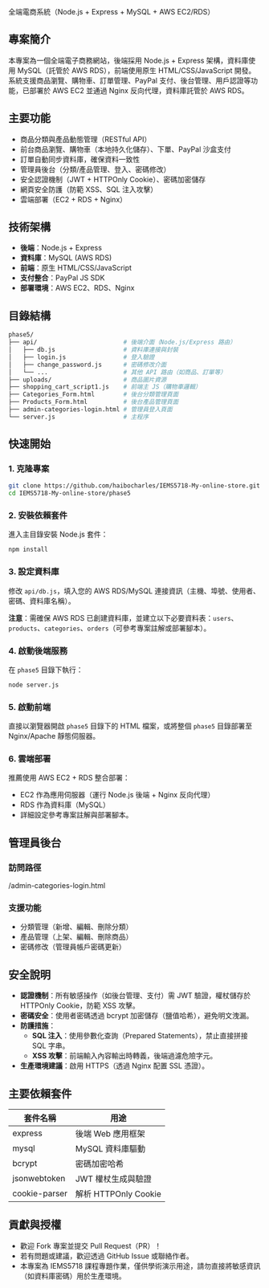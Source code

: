  全端電商系統（Node.js + Express + MySQL + AWS EC2/RDS）

## 專案簡介

本專案為一個全端電子商務網站，後端採用 Node.js + Express 架構，資料庫使用 MySQL（託管於 AWS RDS），前端使用原生 HTML/CSS/JavaScript 開發。系統支援商品瀏覽、購物車、訂單管理、PayPal 支付、後台管理、用戶認證等功能，已部署於 AWS EC2 並通過 Nginx 反向代理，資料庫託管於 AWS RDS。

## 主要功能

- 商品分類與產品動態管理（RESTful API）
- 前台商品瀏覽、購物車（本地持久化儲存）、下單、PayPal 沙盒支付
- 訂單自動同步資料庫，確保資料一致性
- 管理員後台（分類/產品管理、登入、密碼修改）
- 安全認證機制（JWT + HTTPOnly Cookie）、密碼加密儲存
- 網頁安全防護（防範 XSS、SQL 注入攻擊）
- 雲端部署（EC2 + RDS + Nginx）

## 技術架構

- **後端**：Node.js + Express
- **資料庫**：MySQL (AWS RDS)
- **前端**：原生 HTML/CSS/JavaScript
- **支付整合**：PayPal JS SDK
- **部署環境**：AWS EC2、RDS、Nginx

## 目錄結構

```bash
phase5/
├── api/                        # 後端介面（Node.js/Express 路由）
│   ├── db.js                   # 資料庫連接與封裝
│   ├── login.js                # 登入驗證
│   ├── change_password.js      # 密碼修改介面
│   └── ...                     # 其他 API 路由（如商品、訂單等）
├── uploads/                    # 商品圖片資源
├── shopping_cart_script1.js    # 前端主 JS（購物車邏輯）
├── Categories_Form.html        # 後台分類管理頁面
├── Products_Form.html          # 後台產品管理頁面
├── admin-categories-login.html # 管理員登入頁面
└── server.js                   # 主程序
```

## 快速開始

### 1. 克隆專案

```bash
git clone https://github.com/haibocharles/IEMS5718-My-online-store.git
cd IEMS5718-My-online-store/phase5
```

### 2. 安裝依賴套件

進入主目錄安裝 Node.js 套件：

```bash
npm install
```

### 3. 設定資料庫

修改 `api/db.js`，填入您的 AWS RDS/MySQL 連接資訊（主機、埠號、使用者、密碼、資料庫名稱）。

**注意**：需確保 AWS RDS 已創建資料庫，並建立以下必要資料表：`users`、`products`、`categories`、`orders`（可參考專案註解或部署腳本）。

### 4. 啟動後端服務

在 `phase5` 目錄下執行：

```bash
node server.js
```

### 5. 啟動前端

直接以瀏覽器開啟 `phase5` 目錄下的 HTML 檔案，或將整個 `phase5` 目錄部署至 Nginx/Apache 靜態伺服器。

### 6. 雲端部署

推薦使用 AWS EC2 + RDS 整合部署：
- EC2 作為應用伺服器（運行 Node.js 後端 + Nginx 反向代理）
- RDS 作為資料庫（MySQL）
- 詳細設定參考專案註解與部署腳本。

## 管理員後台

### 訪問路徑
/admin-categories-login.html

### 支援功能
- 分類管理（新增、編輯、刪除分類）
- 產品管理（上架、編輯、刪除商品）
- 密碼修改（管理員帳戶密碼更新）

## 安全說明

- **認證機制**：所有敏感操作（如後台管理、支付）需 JWT 驗證，權杖儲存於 HTTPOnly Cookie，防範 XSS 攻擊。
- **密碼安全**：使用者密碼透過 bcrypt 加密儲存（鹽值哈希），避免明文洩漏。
- **防護措施**：
  - **SQL 注入**：使用參數化查詢（Prepared Statements），禁止直接拼接 SQL 字串。
  - **XSS 攻擊**：前端輸入內容輸出時轉義，後端過濾危險字元。
- **生產環境建議**：啟用 HTTPS（透過 Nginx 配置 SSL 憑證）。

## 主要依賴套件

| 套件名稱       | 用途                          |
|----------------|-------------------------------|
| express        | 後端 Web 應用框架             |
| mysql          | MySQL 資料庫驅動              |
| bcrypt         | 密碼加密哈希                  |
| jsonwebtoken   | JWT 權杖生成與驗證            |
| cookie-parser  | 解析 HTTPOnly Cookie          |

## 貢獻與授權

- 歡迎 Fork 專案並提交 Pull Request（PR）！
- 若有問題或建議，歡迎透過 GitHub Issue 或聯絡作者。
- 本專案為 IEMS5718 課程專題作業，僅供學術演示用途，請勿直接將敏感資訊（如資料庫密碼）用於生產環境。

